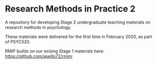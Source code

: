 # Research Methods in Practice 2

A repository for developing Stage 2 undergraduate teaching materials on research methods in psychology.

These materials were delivered for the first time in February 2020, as part of PSYC520.

RMIP builds on our exising Stage 1 materials here: https://github.com/ajwills72/rminr

